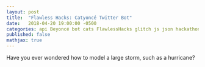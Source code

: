 ```yaml
---
layout: post
title:  "Flawless Hacks: Catyoncé Twitter Bot"
date:   2018-04-20 19:00:00 -0500
categories: api Beyoncé bot cats FlawlessHacks glitch js json hackathon petfinder twitter twitterbot
published: false
mathjax: true
---
```

Have you ever wondered how to model a large storm, such as a hurricane?
